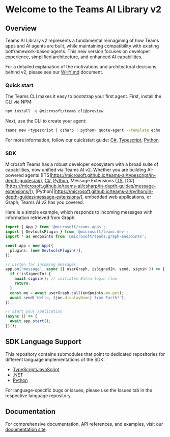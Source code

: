 # Welcome to the Teams AI Library v2

## Overview

Teams AI Library v2 represents a fundamental reimagining of how Teams apps and AI agents are built, while maintaining compatibility with existing botframework-based agents. This new version focuses on developer experience, simplified architecture, and enhanced AI capabilities.

For a detailed explanation of the motivations and architectural decisions behind v2, please see our [WHY.md](./WHY.md) document.

### Quick start

The Teams CLI makes it easy to bootstrap your first agent. First, install the CLI via NPM:

```sh
npm install -g @microsoft/teams.cli@preview
```

Next, use the CLI to create your agent:

```sh
teams new <typescript | csharp | python> quote-agent --template echo
```

For more information, follow our quickstart guide: [C#](http://microsoft.github.io/teams-ai/csharp/getting-started/quickstart), [Typescript](http://microsoft.github.io/teams-ai/typescript/getting-started/quickstart), [Python](http://microsoft.github.io/teams-ai/python/getting-started/quickstart)

### SDK

Microsoft Teams has a robust developer ecosystem with a broad suite of capabilities, now unified via Teams AI v2. Whether you are building AI-powered agents ([TS]https://microsoft.github.io/teams-ai/typescript/in-depth-guides/ai/), [C#](https://microsoft.github.io/teams-ai/csharp/in-depth-guides/ai/), [Python](https://microsoft.github.io/teams-ai/python/in-depth-guides/ai/), Message Extensions ([TS](https://microsoft.github.io/teams-ai/typescript/in-depth-guides/message-extensions/), [C#][https://microsoft.github.io/teams-ai/csharp/in-depth-guides/message-extensions/]), [Python][https://microsoft.github.io/teams-ai/python/in-depth-guides/message-extensions/], embedded web applications, or Graph, Teams AI v2 has you covered.

Here is a simple example, which responds to incoming messages with information retrieved from Graph.

```typescript
import { App } from '@microsoft/teams.apps';
import { DevtoolsPlugin } from '@microsoft/teams.dev';
import * as endpoints from '@microsoft/teams.graph-endpoints';

const app = new App({
  plugins: [new DevtoolsPlugin()],
});

// Listen for incoming messages
app.on('message', async ({ userGraph, isSignedIn, send, signin }) => {
  if (!isSignedIn) {
    await signin(); // initiates Entra login flow
    return;
  }
  const me = await userGraph.call(endpoints.me.get); 
  await send(`Hello, ${me.displayName} from Earth!`);
});

// Start your application
(async () => {
  await app.start();
})();
```

## SDK Language Support

This repository contains submodules that point to dedicated repositories for different language implementations of the SDK:

- [TypeScript/JavaScript](https://github.com/microsoft/teams.ts)
- [.NET](https://github.com/microsoft/teams.net)
- [Python](https://github.com/microsoft/teams.py)

For language-specific bugs or issues, please use the Issues tab in the respective language repository.

## Documentation

For comprehensive documentation, API references, and examples, visit our [documentation site](https://microsoft.github.io/teams-ai/).
